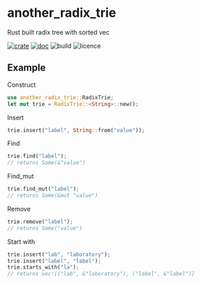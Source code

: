 # another_radix_trie
Rust built radix tree with sorted vec

[![crate](https://img.shields.io/badge/crates.io-0.1.0-orange)](https://crates.io/crates/another_radix_trie)
[![doc](https://img.shields.io/badge/docs-0.1.0-blue)](https://docs.rs/another_radix_trie/0.1.0/another_radix_trie/)
![build](https://img.shields.io/badge/build-passing-success)
![licence](https://img.shields.io/badge/licence-MIT-informational)

## Example

Construct
```rust
use another_radix_trie::RadixTrie;
let mut trie = RadixTrie::<String>::new();
```

Insert
```rust
trie.insert("label", String::from("value"));
```

Find
```rust
trie.find("label");
// returns Some(&"value")
```

Find_mut
```rust
trie.find_mut("label");
// returns Some(&mut "value")
```

Remove
```rust
trie.remove("label");
// returns Some("value")
```

Start with
```rust
trie.insert("lab", "laboratory");
trie.insert("label", "label");
trie.starts_with("la");
// returns vec![("lab", &"laboratory"), ("label", &"label")]
```
